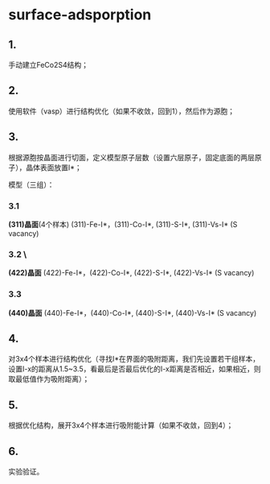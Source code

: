 # surface-adsporption

## 1.
手动建立FeCo2S4结构；

## 2.
使用软件（vasp）进行结构优化（如果不收敛，回到1），然后作为源胞；

## 3.
根据源胞按晶面进行切面，定义模型原子层数（设置六层原子，固定底面的两层原子），晶体表面放置I*；

   模型（三组）：

### 3.1
**(311)晶面**(4个样本)
   (311)-Fe-I*，(311)-Co-I*, (311)-S-I*, (311)-Vs-I* (S vacancy)

### 3.2  \\ 
**(422)晶面**
 (422)-Fe-I*，(422)-Co-I*, (422)-S-I*, (422)-Vs-I* (S vacancy)

### 3.3 
**(440)晶面**
 (440)-Fe-I*，(440)-Co-I*, (440)-S-I*, (440)-Vs-I* (S vacancy)

## 4.
对3x4个样本进行结构优化（寻找I*在界面的吸附距离，我们先设置若干组样本，设置I-x的距离从1.5~3.5，看最后是否最后优化的I-x距离是否相近，如果相近，则取最低值作为吸附距离）；

## 5.
根据优化结构，展开3x4个样本进行吸附能计算（如果不收敛，回到4）；

## 6.
实验验证。

